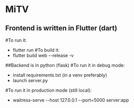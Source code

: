 # MiTV

## Frontend is written in Flutter (dart)
#To run it:
  - flutter run
#To build it:
  - flutter build web --release -v

##Backend is in python (flask)
#To run it in debug mode:
  - install requirements.txt (in a venv preferably)
  - launch server.py
  
#To run it in production mode (still local):
  - waitress-serve --host 127.0.0.1 --port=5000 server:app
